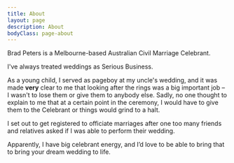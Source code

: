 ```yaml
---
title: About
layout: page
description: About
bodyClass: page-about
---
```


Brad Peters is a Melbourne-based Australian Civil Marriage Celebrant. 

I've always treated weddings as Serious Business. 

As a young child, I served as pageboy at my uncle's wedding, and it was made **very** clear to me that looking after the rings was a big important job &ndash; I wasn't to lose them or give them to anybody else. Sadly, no one thought to explain to me that at a certain point in the ceremony, I would have to give them to the Celebrant or things would grind to a halt.

I set out to get registered to officiate marriages after one too many friends and relatives asked if I was able to perform their wedding. 

Apparently, I have big celebrant energy, and I’d love to be able to bring that to bring your dream wedding to life.
